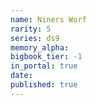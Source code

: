 ```yaml
---
name: Niners Worf
rarity: 5
series: ds9
memory_alpha:
bigbook_tier: -1
in_portal: true
date:
published: true
---
```



